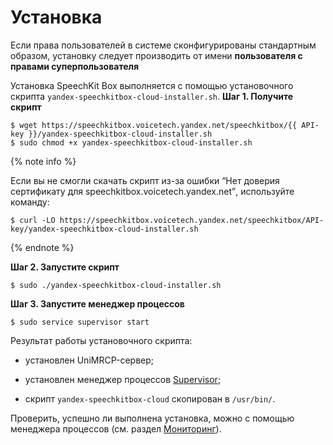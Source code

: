 # Установка

Если права пользователей в системе сконфигурированы стандартным образом, установку следует производить от имени **пользователя с правами суперпользователя**

Установка SpeechKit Box выполняется с помощью установочного скрипта `yandex-speechkitbox-cloud-installer.sh`.
**Шаг 1. Получите скрипт**
```
$ wget https://speechkitbox.voicetech.yandex.net/speechkitbox/{{ API-key }}/yandex-speechkitbox-cloud-installer.sh
$ sudo chmod +x yandex-speechkitbox-cloud-installer.sh
```

{% note info %}

Если вы не смогли скачать скрипт из-за ошибки <q>Нет доверия сертификату для speechkitbox.voicetech.yandex.net</q>, используйте команду:

```
$ curl -LO https://speechkitbox.voicetech.yandex.net/speechkitbox/API-key/yandex-speechkitbox-cloud-installer.sh
```

{% endnote %}

**Шаг 2. Запустите скрипт**
```
$ sudo ./yandex-speechkitbox-cloud-installer.sh     
```
**Шаг 3. Запустите менеджер процессов**
```
$ sudo service supervisor start
```

Результат работы установочного скрипта:

- установлен UniMRCP-сервер;
    
- установлен менеджер процессов [Supervisor](http://supervisord.org/);
    
- cкрипт ``yandex-speechkitbox-cloud`` скопирован в ``/usr/bin/``.
    

Проверить, успешно ли выполнена установка, можно с помощью менеджера процессов (см. раздел [Мониторинг](monitoring.md)).

